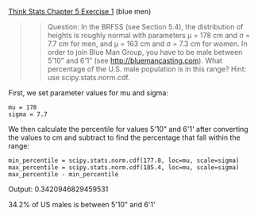 [Think Stats Chapter 5 Exercise 1](http://greenteapress.com/thinkstats2/html/thinkstats2006.html#toc50) (blue men)

>> Question: In the BRFSS (see Section 5.4), the distribution of heights is roughly normal with parameters µ = 178 cm and σ = 7.7 cm for men, and µ = 163 cm and σ = 7.3 cm for women. In order to join Blue Man Group, you have to be male between 5’10” and 6’1” (see http://bluemancasting.com). What percentage of the U.S. male population is in this range? Hint: use scipy.stats.norm.cdf.

First, we set parameter values for mu and sigma:
```{python}
mu = 178
sigma = 7.7
```

We then calculate the percentile for values 5'10" and 6'1' after converting the values to cm and subtract to find the percentage that fall within the range:
```{python}
min_percentile = scipy.stats.norm.cdf(177.8, loc=mu, scale=sigma)
max_percentile = scipy.stats.norm.cdf(185.4, loc=mu, scale=sigma)
max_percentile - min_percentile
```
Output: 0.3420946829459531

34.2% of US males is between 5'10" and 6'1'
